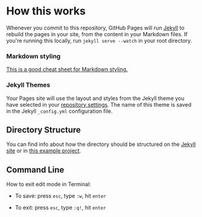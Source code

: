 # How this works

Whenever you commit to this repository, GitHub Pages will run [Jekyll](https://jekyllrb.com/) to rebuild the pages in your site, from the content in your Markdown files.
If you're running this locally, run `jekyll serve --watch` in your root directory.

### Markdown styling

[This is a good cheat sheet for Markdown styling.](https://github.com/adam-p/markdown-here/wiki/Markdown-Cheatsheet)

### Jekyll Themes

Your Pages site will use the layout and styles from the Jekyll theme you have selected in your [repository settings](https://github.com/weisquared2/weiwei-design/settings/pages). The name of this theme is saved in the Jekyll `_config.yml` configuration file.

## Directory Structure

You can find info about how the directory should be structured on the [Jekyll site](http://jekyllrb.com/docs/structure/) or in [this example project](https://github.com/ablarry91/portfolio).

## Command Line

How to exit edit mode in Terminal:

+ To save: press `esc`, type `:w`, hit `enter`

+ To exit: press `esc`, type `:q!`, hit `enter`
